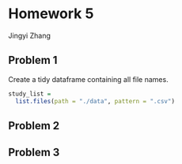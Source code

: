 Homework 5
================
Jingyi Zhang

## Problem 1

Create a tidy dataframe containing all file names.

``` r
study_list =
  list.files(path = "./data", pattern = ".csv")
```

## Problem 2

## Problem 3
